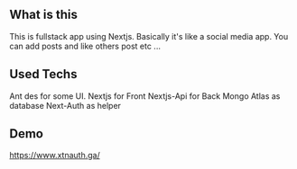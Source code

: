

## What is this

This is fullstack app using Nextjs.
Basically it's like a social media app.
You can add posts and like others post etc ...

## Used Techs

Ant des for some UI.
Nextjs for Front
Nextjs-Api for Back
Mongo Atlas as database
Next-Auth as helper

## Demo

https://www.xtnauth.ga/
